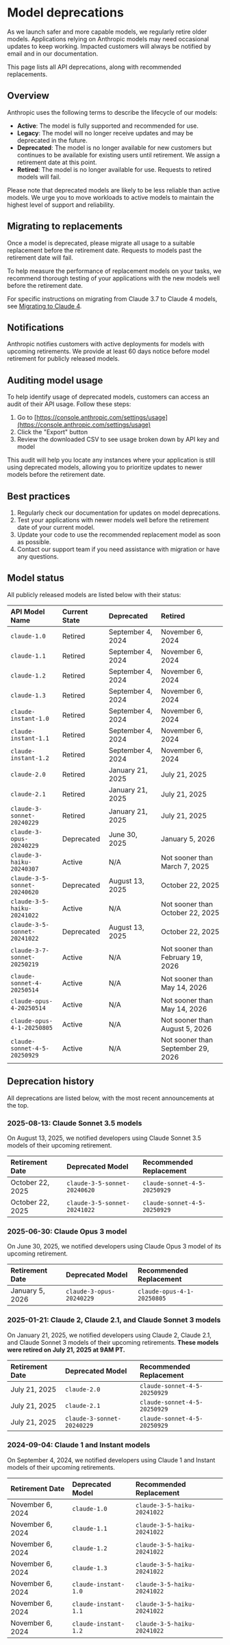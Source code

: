 # Model deprecations

As we launch safer and more capable models, we regularly retire older models. Applications relying on Anthropic models may need occasional updates to keep working. Impacted customers will always be notified by email and in our documentation.

This page lists all API deprecations, along with recommended replacements.

## Overview

Anthropic uses the following terms to describe the lifecycle of our models:

* **Active**: The model is fully supported and recommended for use.
* **Legacy**: The model will no longer receive updates and may be deprecated in the future.
* **Deprecated**: The model is no longer available for new customers but continues to be available for existing users until retirement. We assign a retirement date at this point.
* **Retired**: The model is no longer available for use. Requests to retired models will fail.

<Warning>
  Please note that deprecated models are likely to be less reliable than active models. We urge you to move workloads to active models to maintain the highest level of support and reliability.
</Warning>

## Migrating to replacements

Once a model is deprecated, please migrate all usage to a suitable replacement before the retirement date. Requests to models past the retirement date will fail.

To help measure the performance of replacement models on your tasks, we recommend thorough testing of your applications with the new models well before the retirement date.

For specific instructions on migrating from Claude 3.7 to Claude 4 models, see [Migrating to Claude 4](/en/docs/about-claude/models/migrating-to-claude-4).

## Notifications

Anthropic notifies customers with active deployments for models with upcoming retirements. We provide at least 60 days notice before model retirement for publicly released models.

## Auditing model usage

To help identify usage of deprecated models, customers can access an audit of their API usage. Follow these steps:

1. Go to [https://console.anthropic.com/settings/usage](https://console.anthropic.com/settings/usage)
2. Click the "Export" button
3. Review the downloaded CSV to see usage broken down by API key and model

This audit will help you locate any instances where your application is still using deprecated models, allowing you to prioritize updates to newer models before the retirement date.

## Best practices

1. Regularly check our documentation for updates on model deprecations.
2. Test your applications with newer models well before the retirement date of your current model.
3. Update your code to use the recommended replacement model as soon as possible.
4. Contact our support team if you need assistance with migration or have any questions.

## Model status

All publicly released models are listed below with their status:

| API Model Name               | Current State | Deprecated        | Retired                            |
| :--------------------------- | :------------ | :---------------- | :--------------------------------- |
| `claude-1.0`                 | Retired       | September 4, 2024 | November 6, 2024                   |
| `claude-1.1`                 | Retired       | September 4, 2024 | November 6, 2024                   |
| `claude-1.2`                 | Retired       | September 4, 2024 | November 6, 2024                   |
| `claude-1.3`                 | Retired       | September 4, 2024 | November 6, 2024                   |
| `claude-instant-1.0`         | Retired       | September 4, 2024 | November 6, 2024                   |
| `claude-instant-1.1`         | Retired       | September 4, 2024 | November 6, 2024                   |
| `claude-instant-1.2`         | Retired       | September 4, 2024 | November 6, 2024                   |
| `claude-2.0`                 | Retired       | January 21, 2025  | July 21, 2025                      |
| `claude-2.1`                 | Retired       | January 21, 2025  | July 21, 2025                      |
| `claude-3-sonnet-20240229`   | Retired       | January 21, 2025  | July 21, 2025                      |
| `claude-3-opus-20240229`     | Deprecated    | June 30, 2025     | January 5, 2026                    |
| `claude-3-haiku-20240307`    | Active        | N/A               | Not sooner than March 7, 2025      |
| `claude-3-5-sonnet-20240620` | Deprecated    | August 13, 2025   | October 22, 2025                   |
| `claude-3-5-haiku-20241022`  | Active        | N/A               | Not sooner than October 22, 2025   |
| `claude-3-5-sonnet-20241022` | Deprecated    | August 13, 2025   | October 22, 2025                   |
| `claude-3-7-sonnet-20250219` | Active        | N/A               | Not sooner than February 19, 2026  |
| `claude-sonnet-4-20250514`   | Active        | N/A               | Not sooner than May 14, 2026       |
| `claude-opus-4-20250514`     | Active        | N/A               | Not sooner than May 14, 2026       |
| `claude-opus-4-1-20250805`   | Active        | N/A               | Not sooner than August 5, 2026     |
| `claude-sonnet-4-5-20250929` | Active        | N/A               | Not sooner than September 29, 2026 |

## Deprecation history

All deprecations are listed below, with the most recent announcements at the top.

### 2025-08-13: Claude Sonnet 3.5 models

On August 13, 2025, we notified developers using Claude Sonnet 3.5 models of their upcoming retirement.

| Retirement Date  | Deprecated Model             | Recommended Replacement      |
| :--------------- | :--------------------------- | :--------------------------- |
| October 22, 2025 | `claude-3-5-sonnet-20240620` | `claude-sonnet-4-5-20250929` |
| October 22, 2025 | `claude-3-5-sonnet-20241022` | `claude-sonnet-4-5-20250929` |

### 2025-06-30: Claude Opus 3 model

On June 30, 2025, we notified developers using Claude Opus 3 model of its upcoming retirement.

| Retirement Date | Deprecated Model         | Recommended Replacement    |
| :-------------- | :----------------------- | :------------------------- |
| January 5, 2026 | `claude-3-opus-20240229` | `claude-opus-4-1-20250805` |

### 2025-01-21: Claude 2, Claude 2.1, and Claude Sonnet 3 models

On January 21, 2025, we notified developers using Claude 2, Claude 2.1, and Claude Sonnet 3 models of their upcoming retirements. **These models were retired on July 21, 2025 at 9AM PT.**

| Retirement Date | Deprecated Model           | Recommended Replacement      |
| :-------------- | :------------------------- | :--------------------------- |
| July 21, 2025   | `claude-2.0`               | `claude-sonnet-4-5-20250929` |
| July 21, 2025   | `claude-2.1`               | `claude-sonnet-4-5-20250929` |
| July 21, 2025   | `claude-3-sonnet-20240229` | `claude-sonnet-4-5-20250929` |

### 2024-09-04: Claude 1 and Instant models

On September 4, 2024, we notified developers using Claude 1 and Instant models of their upcoming retirements.

| Retirement Date  | Deprecated Model     | Recommended Replacement     |
| :--------------- | :------------------- | :-------------------------- |
| November 6, 2024 | `claude-1.0`         | `claude-3-5-haiku-20241022` |
| November 6, 2024 | `claude-1.1`         | `claude-3-5-haiku-20241022` |
| November 6, 2024 | `claude-1.2`         | `claude-3-5-haiku-20241022` |
| November 6, 2024 | `claude-1.3`         | `claude-3-5-haiku-20241022` |
| November 6, 2024 | `claude-instant-1.0` | `claude-3-5-haiku-20241022` |
| November 6, 2024 | `claude-instant-1.1` | `claude-3-5-haiku-20241022` |
| November 6, 2024 | `claude-instant-1.2` | `claude-3-5-haiku-20241022` |
